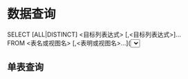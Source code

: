 # 数据查询
SELECT [ALL|DISTINCT] <目标列表达式> [,<目标列表达式>]...   
FROM <表名或视图名> [,<表明或视图名>...](<SELECT>语句)[AS]<别名>  
[WHERE<条件表达式>]  
[GROUP BY<列名 1>[HAVING<条件表达式>]]   
[ORDER BY<列名 2>[ASC|DESC]];  
含义：根据WHERE子句的条件表达式从FROM子句指定的基本表、视图或派生表中找出满足条件的元组，再按照SELECT子句中的目标列表达式选出元组中的属性值形成的结果表。   
若有GROUP BY子句，则将结果按<列名 1>的值进行分组，该属性列值相等的元组为一个元组。   
若有ORDER BY子句，则将结果按<列名 2>的值的升序或降序排序。   
## 单表查询
